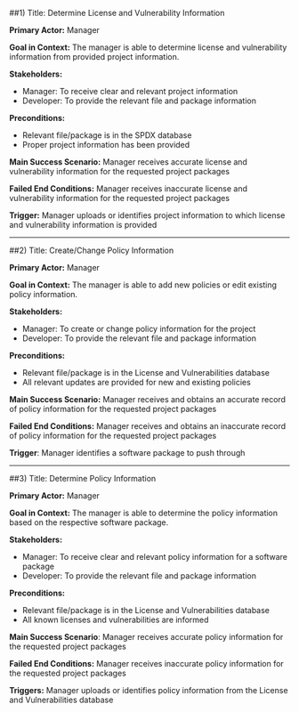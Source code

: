
##1) Title:  Determine License and Vulnerability Information 

**Primary Actor:**  Manager

**Goal in Context:** The manager is able to determine license and vulnerability information from provided project information.

**Stakeholders:** 
+ Manager: To receive clear and relevant project information 
+ Developer: To provide the relevant file and package information

**Preconditions:**
+ Relevant file/package is in the SPDX database
+ Proper project information has been provided

**Main Success Scenario:** Manager receives accurate license and vulnerability information for the requested project packages

**Failed End Conditions:** Manager receives inaccurate license and vulnerability information for the requested project packages

**Trigger:** Manager uploads or identifies project information to which license and vulnerability information is provided

  ------------------------------------------------------------------------------------------------------------------ 
##2) Title: Create/Change Policy Information
  
**Primary Actor:** Manager
  
**Goal in Context:** The manager is able to add new policies or edit existing policy information.
  
**Stakeholders:**
+ Manager: To create or change policy information for the project
+ Developer: To provide the relevant file and package information  

**Preconditions:**
+ Relevant file/package is in the License and Vulnerabilities database
+ All relevant updates are provided for new and existing policies 
  
**Main Success Scenario:** Manager receives and obtains an accurate record of policy information for the requested project packages
  
**Failed End Conditions:** Manager receives and obtains an inaccurate record of policy information for the requested project packages

**Trigger**: Manager identifies a software package to push through


  ------------------------------------------------------------------------------------------------------------------ 
##3) Title: Determine Policy Information
  
**Primary Actor:** Manager
  
**Goal in Context:** The manager is able to determine the policy information based on the respective software package. 
  
**Stakeholders:**
+ Manager: To receive clear and relevant policy information for a software package
+ Developer: To provide the relevant file and package information
  
**Preconditions:** 
+ Relevant file/package is in the License and Vulnerabilities database
+ All known licenses and vulnerabilities are informed
  
**Main Success Scenario**: Manager receives accurate policy information for the requested project packages
  
**Failed End Conditions:** Manager receives inaccurate policy information for the requested project packages
  
**Triggers:** Manager uploads or identifies policy information from the License and Vulnerabilities database
